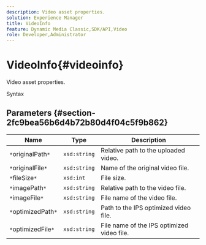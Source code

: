 ```yaml
---
description: Video asset properties.
solution: Experience Manager
title: VideoInfo
feature: Dynamic Media Classic,SDK/API,Video
role: Developer,Administrator
---
```


# VideoInfo{#videoinfo}

Video asset properties.

 Syntax 

## Parameters {#section-2fc9bea56b6d4b72b80d4f04c5f9b862}

|  Name  | Type  | Description  |
|---|---|---|
|  `*`originalPath`*`  | `xsd:string`  | Relative path to the uploaded video.  |
|  `*`originalFile`*`  | `xsd:string`  | Name of the original video file.  |
|  `*`fileSize`*`  | `xsd:int`  | File size.  |
|  `*`imagePath`*`  | `xsd:string`  | Relative path to the video file.  |
|  `*`imageFile`*`  | `xsd:string`  | File name of the video file.  |
|  `*`optimizedPath`*`  | `xsd:string`  | Path to the IPS optimized video file.  |
|  `*`optimizedFile`*`  | `xsd:string`  | File name of the IPS optimized video file.  |


